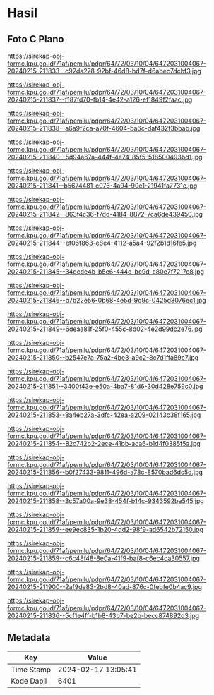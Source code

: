 # Hasil

## Foto C Plano

https://sirekap-obj-formc.kpu.go.id/71af/pemilu/pdpr/64/72/03/10/04/6472031004067-20240215-211833--c92da278-92bf-46d8-bd7f-d6abec7dcbf3.jpg

https://sirekap-obj-formc.kpu.go.id/71af/pemilu/pdpr/64/72/03/10/04/6472031004067-20240215-211837--f187fd70-fb14-4e42-a126-ef1849f2faac.jpg

https://sirekap-obj-formc.kpu.go.id/71af/pemilu/pdpr/64/72/03/10/04/6472031004067-20240215-211838--a6a9f2ca-a70f-4604-ba6c-daf432f3bbab.jpg

https://sirekap-obj-formc.kpu.go.id/71af/pemilu/pdpr/64/72/03/10/04/6472031004067-20240215-211840--5d94a67a-444f-4e74-85f5-518500493bd1.jpg

https://sirekap-obj-formc.kpu.go.id/71af/pemilu/pdpr/64/72/03/10/04/6472031004067-20240215-211841--b5674481-c076-4a94-90e1-21941fa7731c.jpg

https://sirekap-obj-formc.kpu.go.id/71af/pemilu/pdpr/64/72/03/10/04/6472031004067-20240215-211842--863f4c36-f7dd-4184-8872-7ca6de439450.jpg

https://sirekap-obj-formc.kpu.go.id/71af/pemilu/pdpr/64/72/03/10/04/6472031004067-20240215-211844--ef06f863-e8e4-4112-a5a4-92f2b1d16fe5.jpg

https://sirekap-obj-formc.kpu.go.id/71af/pemilu/pdpr/64/72/03/10/04/6472031004067-20240215-211845--34dcde4b-b5e6-444d-bc9d-c80e7f7217c8.jpg

https://sirekap-obj-formc.kpu.go.id/71af/pemilu/pdpr/64/72/03/10/04/6472031004067-20240215-211846--b7b22e56-0b68-4e5d-9d9c-0425d8076ec1.jpg

https://sirekap-obj-formc.kpu.go.id/71af/pemilu/pdpr/64/72/03/10/04/6472031004067-20240215-211849--6deaa81f-25f0-455c-8d02-4e2d99dc2e76.jpg

https://sirekap-obj-formc.kpu.go.id/71af/pemilu/pdpr/64/72/03/10/04/6472031004067-20240215-211850--b2547e7a-75a2-4be3-a9c2-8c7d1ffa89c7.jpg

https://sirekap-obj-formc.kpu.go.id/71af/pemilu/pdpr/64/72/03/10/04/6472031004067-20240215-211851--3400f43e-e50a-4ba7-81d6-30d428e759c0.jpg

https://sirekap-obj-formc.kpu.go.id/71af/pemilu/pdpr/64/72/03/10/04/6472031004067-20240215-211853--8a4eb27a-3dfc-42ea-a209-02143c38f165.jpg

https://sirekap-obj-formc.kpu.go.id/71af/pemilu/pdpr/64/72/03/10/04/6472031004067-20240215-211854--82c742b2-2ece-41bb-aca6-b1d4f0385f5a.jpg

https://sirekap-obj-formc.kpu.go.id/71af/pemilu/pdpr/64/72/03/10/04/6472031004067-20240215-211856--b0f27433-9811-496d-a78c-8570bad6dc5d.jpg

https://sirekap-obj-formc.kpu.go.id/71af/pemilu/pdpr/64/72/03/10/04/6472031004067-20240215-211858--3c57a00a-9e38-454f-b14c-9343592be545.jpg

https://sirekap-obj-formc.kpu.go.id/71af/pemilu/pdpr/64/72/03/10/04/6472031004067-20240215-211859--ee9ec835-1b20-4dd2-98f9-ad6542b72150.jpg

https://sirekap-obj-formc.kpu.go.id/71af/pemilu/pdpr/64/72/03/10/04/6472031004067-20240215-211859--c6c48f48-8e0a-41f9-baf8-c6ec4ca30557.jpg

https://sirekap-obj-formc.kpu.go.id/71af/pemilu/pdpr/64/72/03/10/04/6472031004067-20240215-211900--2af9de83-2bd8-40ad-876c-0febfe0b4ac9.jpg

https://sirekap-obj-formc.kpu.go.id/71af/pemilu/pdpr/64/72/03/10/04/6472031004067-20240215-211836--5cf1e4ff-b1b8-43b7-be2b-becc874892d3.jpg


## Metadata

| Key        | Value               |
| ---------- | ------------------- |
| Time Stamp | 2024-02-17 13:05:41 |
| Kode Dapil | 6401                |



